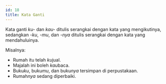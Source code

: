 ```yaml
---
id: 18
title: Kata Ganti
---
```


Kata ganti _ku-_ dan _kau-_ ditulis serangkai dengan kata yang mengikutinya, sedangkan _-ku_, _-mu_, dan _-nya_ ditulis serangkai dengan kata yang mendahuluinya.

Misalnya:

- Rumah itu telah *ku*jual.
- Majalah ini boleh *kau*baca.
- Buku*ku*, buku*mu*, dan buku*nya* tersimpan di perpustakaan.
- Rumah*nya* sedang diperbaiki.

